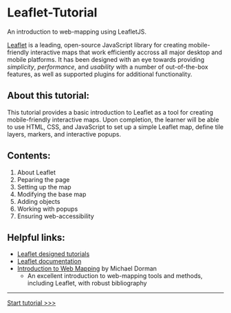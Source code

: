 # Leaflet-Tutorial

An introduction to web-mapping using LeafletJS.

[Leaflet](https://leafletjs.com/) is a leading, open-source JavaScript library for creating mobile-friendly interactive maps that work efficiently accross all major desktop and mobile platforms. It has been designed with an eye towards providing *simplicity*, *performance*, and *usability* with a number of out-of-the-box features, as well as supported plugins for additional functionality. 

## About this tutorial:

This tutorial provides a basic introduction to Leaflet as a tool for creating mobile-friendly interactive maps.  Upon completion, the learner will be able to use HTML, CSS, and JavaScript to set up a simple Leaflet map, define tile layers, markers, and interactive popups. 

## Contents:

1. About Leaflet
2. Peparing the page
3. Setting up the map
4. Modifying the base map
5. Adding objects
6. Working with popups
7. Ensuring web-accessibility

## Helpful links:

- [Leaflet designed tutorials](https://leafletjs.com/examples.html)
- [Leaflet documentation](https://leafletjs.com/reference.html)
- [Introduction to Web Mapping](http://132.72.155.230:3838/js/index.html) by Michael Dorman
  - An excellent introduction to web-mapping tools and methods, including Leaflet, with robust bibliography

---

[Start tutorial >>>]()
